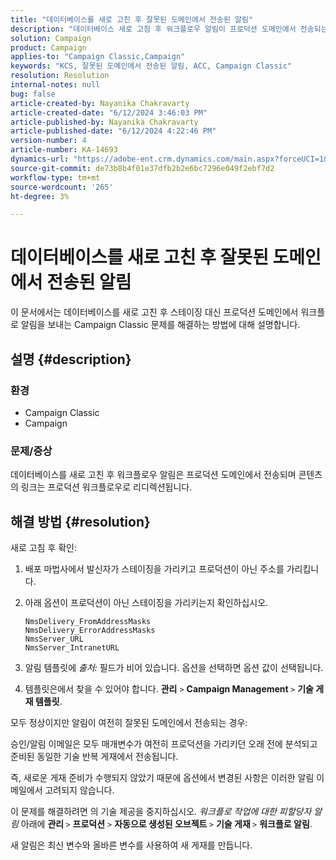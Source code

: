 ```yaml
---
title: "데이터베이스를 새로 고친 후 잘못된 도메인에서 전송된 알림"
description: "데이터베이스 새로 고침 후 워크플로우 알림이 프로덕션 도메인에서 전송되는 Campaign Classic 문제를 해결하는 방법을 알아봅니다."
solution: Campaign
product: Campaign
applies-to: "Campaign Classic,Campaign"
keywords: "KCS, 잘못된 도메인에서 전송된 알림, ACC, Campaign Classic"
resolution: Resolution
internal-notes: null
bug: false
article-created-by: Nayanika Chakravarty
article-created-date: "6/12/2024 3:46:03 PM"
article-published-by: Nayanika Chakravarty
article-published-date: "6/12/2024 4:22:46 PM"
version-number: 4
article-number: KA-14693
dynamics-url: "https://adobe-ent.crm.dynamics.com/main.aspx?forceUCI=1&pagetype=entityrecord&etn=knowledgearticle&id=d1b2b1d9-d228-ef11-840b-0022480a40c2"
source-git-commit: de73b8b4f01e37dfb2b2e6bc7296e049f2ebf7d2
workflow-type: tm+mt
source-wordcount: '265'
ht-degree: 3%

---
```


# 데이터베이스를 새로 고친 후 잘못된 도메인에서 전송된 알림


이 문서에서는 데이터베이스를 새로 고친 후 스테이징 대신 프로덕션 도메인에서 워크플로 알림을 보내는 Campaign Classic 문제를 해결하는 방법에 대해 설명합니다.

## 설명 {#description}


### <b>환경</b>

- Campaign Classic
- Campaign


### <b>문제/증상</b>

데이터베이스를 새로 고친 후 워크플로우 알림은 프로덕션 도메인에서 전송되며 콘텐츠의 링크는 프로덕션 워크플로우로 리디렉션됩니다.


## 해결 방법 {#resolution}


새로 고침 후 확인:

1. 배포 마법사에서 발신자가 스테이징을 가리키고 프로덕션이 아닌 주소를 가리킵니다.
2. 아래 옵션이 프로덕션이 아닌 스테이징을 가리키는지 확인하십시오.<br>


   ```
   NmsDelivery_FromAddressMasks
   NmsDelivery_ErrorAddressMasks
   NmsServer_URL
   NmsServer_IntranetURL
   ```


3. 알림 템플릿에 *출처:* 필드가 비어 있습니다. 옵션을 선택하면 옵션 값이 선택됩니다.
4. 템플릿은에서 찾을 수 있어야 합니다. <b>관리</b> `>`  <b>Campaign Management </b>`>`  <b>기술 게재 템플릿</b>.


모두 정상이지만 알림이 여전히 잘못된 도메인에서 전송되는 경우:

승인/알림 이메일은 모두 매개변수가 여전히 프로덕션을 가리키던 오래 전에 분석되고 준비된 동일한 기술 반복 게재에서 전송됩니다.

즉, 새로운 게재 준비가 수행되지 않았기 때문에 옵션에서 변경된 사항은 이러한 알림 이메일에서 고려되지 않습니다.

이 문제를 해결하려면 의 기술 제공을 중지하십시오. *워크플로 작업에 대한 피할당자 알림* 아래에 <b>관리 </b>`>`  <b>프로덕션</b> `>`  <b>자동으로 생성된 오브젝트 </b>`>`  <b>기술 게재 </b>`>`  <b>워크플로 알림</b>.

새 알림은 최신 변수와 올바른 변수를 사용하여 새 게재를 만듭니다.


